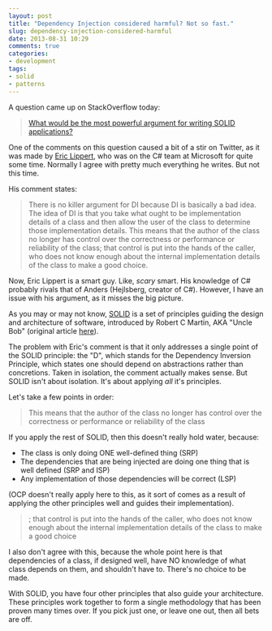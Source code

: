 ```yaml
---
layout: post
title: "Dependency Injection considered harmful? Not so fast."
slug: dependency-injection-considered-harmful
date: 2013-08-31 10:29
comments: true
categories:
- development
tags:
- solid
- patterns
---
```


A question came up on StackOverflow today:

> [What would be the most powerful argument for writing SOLID applications?][1]

One of the comments on this question caused a bit of a stir on
Twitter, as it was made by [Eric Lippert][4], who was on the C# team at
Microsoft for quite some time. Normally I agree with pretty much
everything he writes. But not this time.

[1]: http://stackoverflow.com/questions/18547909/what-would-be-the-most-powerful-argument-for-writing-solid-applications

<!-- more -->

His comment states:

> There is no killer argument for DI because DI is basically a bad
> idea. The idea of DI is that you take what ought to be
> implementation details of a class and then allow the user of the
> class to determine those implementation details. This means that the
> author of the class no longer has control over the correctness or
> performance or reliability of the class; that control is put into
> the hands of the caller, who does not know enough about the internal
> implementation details of the class to make a good choice.

Now, Eric Lippert is a smart guy. Like, _scary_ smart. His knowledge
of C# probably rivals that of Anders (Hejlsberg, creator of C#).
However, I have an issue with his argument, as it misses the big
picture.

As you may or may not know, [SOLID][2] is a set of principles guiding the
design and architecture of software, introduced by Robert C
Martin, AKA "Uncle Bob" (original article [here][3]).

The problem with Eric's comment is that it only addresses a single
point of the SOLID principle: the "D", which stands for the Dependency
Inversion Principle, which states one should depend on abstractions
rather than concretions. Taken in isolation, the comment actually
makes sense. But SOLID isn't about isolation. It's about applying
_all_ it's principles.

Let's take a few points in order:

> This means that the author of the class no longer has control over
> the correctness or performance or reliability of the class

If you apply the rest of SOLID, then this doesn't really hold water,
because:

* The class is only doing ONE well-defined thing (SRP)
* The dependencies that are being injected are doing one thing that is
well defined (SRP and ISP)
* Any implementation of those dependencies will be correct (LSP)

(OCP doesn't really apply here to this, as it sort of comes as a result of
 applying the other principles well and guides their implementation).

> ; that control is put into the hands of the caller, who does not know
> enough about the internal implementation details of the class to
> make a good choice

I also don't agree with this, because the whole point here is that
dependencies of a class, if designed well, have NO knowledge of what
class depends on them, and shouldn't have to. There's no
choice to be made.

With SOLID, you have four other principles that also guide your
architecture. These principles work together to form a single
methodology that has been proven many times over. If you pick just
one, or leave one out, then all bets are off.

[2]: http://en.wikipedia.org/wiki/SOLID_(object-oriented_design)#cite_note-ub-old-web-solid-1
[3]: http://butunclebob.com/ArticleS.UncleBob.PrinciplesOfOod
[4]: http://ericlippert.com/
